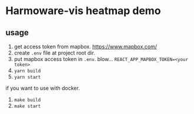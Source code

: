 # Harmoware-vis heatmap demo

## usage
1. get access token from mapbox.
   https://www.mapbox.com/
1. create `.env` file at project root dir.
1. put mapbox access token in `.env`. blow...
   `REACT_APP_MAPBOX_TOKEN=<your token>`
1. `yarn build`
1. `yarn start`

if you want to use with docker.
1. `make build`
2. `make start`
